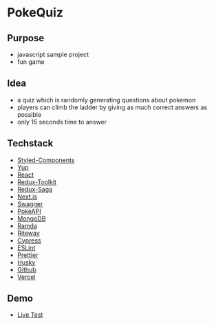 # PokeQuiz

## Purpose
- javascript sample project
- fun game

## Idea
- a quiz which is randomly generating questions about pokemon
- players can climb the ladder by giving as much correct answers as possible
- only 15 seconds time to answer

## Techstack
- [Styled-Components](https://styled-components.com/) 
- [Yup](https://www.npmjs.com/package/yup)
- [React](https://reactjs.org/)
- [Redux-Toolkit](https://redux-toolkit.js.org/)
- [Redux-Saga](https://redux-saga.js.org/)
- [Next.js](https://nextjs.org/)
- [Swagger](https://swagger.io/)
- [PokeAPI](https://pokeapi.co/)
- [MongoDB](https://www.mongodb.com/de-de)
- [Ramda](https://ramdajs.com/)
- [Riteway](https://www.npmjs.com/package/riteway)
- [Cypress](https://www.npmjs.com/package/cypress)
- [ESLint](https://eslint.org/)
- [Prettier](https://prettier.io/)
- [Husky](https://www.npmjs.com/package/husky)
- [Github](https://github.com/)
- [Vercel](https://vercel.com/)

## Demo 
- [Live Test](https://pokequiz-christopherwarth.vercel.app/)